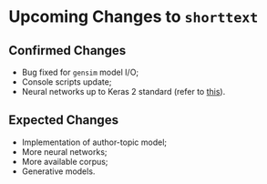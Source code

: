 Upcoming Changes to `shorttext`
===============================

Confirmed Changes
-----------------

* Bug fixed for `gensim` model I/O;
* Console scripts update;
* Neural networks up to Keras 2 standard (refer to [this](https://github.com/fchollet/keras/wiki/Keras-2.0-release-notes)).

Expected Changes
----------------

* Implementation of author-topic model;
* More neural networks;
* More available corpus;
* Generative models.